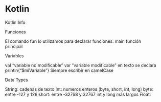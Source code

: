 # Kotlin
Kotlin Info

Funciones

El comando fun lo utilizamos para declarar funciones.
	main función principal



Variables

val “variable no modificable”
var “variable modificable”
	en texto se declara println{“$miVariable”}
Siempre escribir en camelCase


Data Types

String: cadenas de texto
Int: numeros enteros (byte, short, int, long)
	byte: entre -127 y 128
	short: entre -32768 y 32767		int y long más largos
Float: 

	
